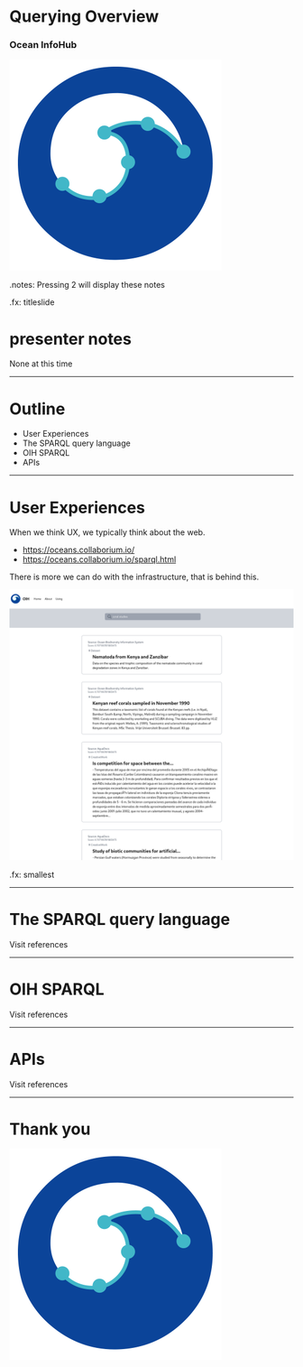 # Querying Overview
### Ocean InfoHub

<img src="./assets/logo.png" />

.notes: Pressing 2 will display these notes

.fx: titleslide

# presenter notes 
None at this time

---
# Outline

* User Experiences
* The SPARQL query language
* OIH SPARQL
* APIs


---
# User Experiences

When we think UX, we typically think about the
web. 

* https://oceans.collaborium.io/
* https://oceans.collaborium.io/sparql.html

There is more we can do with the infrastructure,
that is behind this. 

<img src="./assets/website.png" />

.fx: smallest

---
# The SPARQL query language


Visit references


---
# OIH SPARQL

Visit references


---
# APIs

Visit references


---
# Thank you

<img src="./assets/logo.png" />


